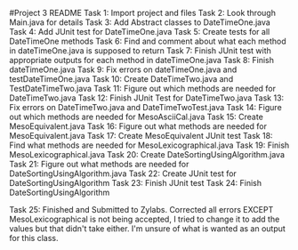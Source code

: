 #Project 3 README
Task 1: Import project and files
Task 2: Look through Main.java for details
Task 3: Add Abstract classes to DateTimeOne.java
Task 4: Add JUnit test for DateTimeOne.java
Task 5: Create tests for all DateTimeOne methods
Task 6: Find and comment about what each method in dateTimeOne.java is supposed to return
Task 7: Finish JUnit test with appropriate outputs for each method in dateTimeOne.java
Task 8: Finish dateTimeOne.java
Task 9: Fix errors on dateTimeOne.java and testDateTimeOne.java
Task 10: Create DateTimeTwo.java and TestDateTimeTwo.java
Task 11: Figure out which methods are needed for DateTimeTwo.java
Task 12: Finish JUnit Test for DateTimeTwo.java
Task 13: Fix errors on DateTimeTwo.java and DateTimeTwoTest.java
Task 14: Figure out which methods are needed for MesoAsciiCal.java
Task 15: Create MesoEquivalent.java
Task 16: Figure out what methods are needed for MesoEquivalent.java
Task 17: Create MesoEquivalent JUnit test
Task 18: Find what methods are needed for MesoLexicographical.java
Task 19: Finish MesoLexicographical.java
Task 20: Create DateSortingUsingAlgorithm.java
Task 21: Figure out what methods are needed for DateSortingUsingAlgorithm.java
Task 22: Create JUnit test for DateSortingUsingAlgorithm
Task 23: Finish JUnit test
Task 24: Finish DateSortingUsingAlgorithm

Task 25: Finished and Submitted to Zylabs. Corrected all errors EXCEPT
	MesoLexicographical is not being accepted, I tried to change it to add
	the values but that didn't take either. I'm unsure of what is wanted as 
	an output for this class.
